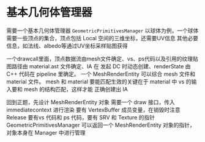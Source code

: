 # 基本几何体管理器
需要一个基本几何体管理器 `GeometricPrimitivesManager`
以球体为例，一个球体需要一些顶点的集合，顶点包括 Local 空间的三维坐标，还需要UV信息
其他必要信息，如法线、albedo等通过UV坐标采样贴图获得

一个drawcall里面，顶点数据流由mesh文件确定、vs、ps代码以及引用的纹理贴图路径由 material.ast 文件确定、IA 在 发起 DC 时动态创建、renderState 由 C++ 代码在 pipeline 里确定。
一个 MeshRenderEntity 可以综合 mesh 文件和 material 文件。
mesh 和 material 要能匹配生效的关键在于 material 中 vs 的输入要和 mesh 的结构匹配，这样才能
正确创建出 IA

回到正题，先设计 MeshRenderEntity 对象
需要一个 draw 接口，传入 immediatecontext 进行渲染
要有 VertexBuffer 成员变量，在销毁时注意 Release
要有vs 代码和 ps 代码，要有 SRV 和 Texture 的指针
GeometricPrimitivesManager 可以返回一个 MeshRenderEntity 对象的指针，对象本身在 Manager 中进行管理

